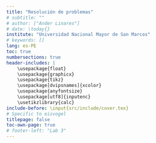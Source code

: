 ```yaml
---
title: "Resolución de problemas"
# subtitle: ""
# author: ["Ander Linares"]
# date: \today{}
institute: "Universidad Nacional Mayor de San Marcos"
# keywords: []
lang: es-PE
toc: true
numbersections: true
header-includes: |
    \usepackage{float}
    \usepackage{graphicx}
    \usepackage{tikz}
    \usepackage[dvipsnames]{xcolor}
    \usepackage{anyfontsize}
    \usepackage[utf8]{inputenc}
    \usetikzlibrary{calc}
include-before: \input{src/include/cover.tex}
# Specific to eisvogel
titlepage: false
toc-own-page: true
# footer-left: "Lab 3"
---
```


